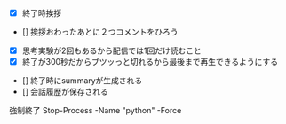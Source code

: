 - [x] 終了時挨拶
- [] 挨拶おわったあとに２つコメントをひろう
- [x] 思考実験が2回もあるから配信では1回だけ読むこと
- [x] 終了が300秒だからブツッっと切れるから最後まで再生できるようにする
- [] 終了時にsummaryが生成される
- [] 会話履歴が保存される

強制終了
Stop-Process -Name "python" -Force